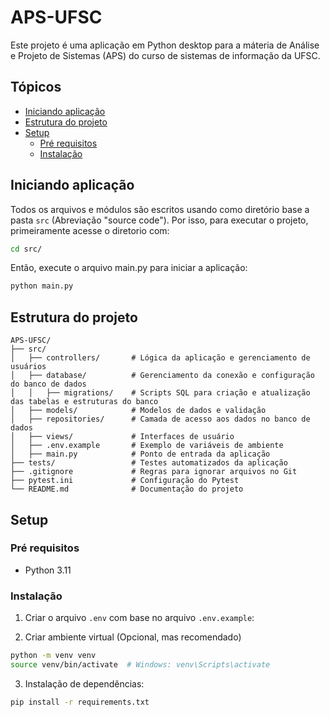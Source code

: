 # APS-UFSC

Este projeto é uma aplicação em Python desktop para a máteria de Análise e Projeto de Sistemas (APS) do curso de sistemas de informação da UFSC.

## Tópicos

- [Iniciando aplicação](#iniciando-aplicação)
- [Estrutura do projeto](#estrutura-do-projeto)
- [Setup](#setup)
    - [Pré requisitos](#pré-requisitos)
    - [Instalação](#instalação)

## Iniciando aplicação

Todos os arquivos e módulos são escritos usando como diretório base a pasta `src` (Abreviação "source code"). Por isso, para executar o projeto, primeiramente acesse o diretorio com:

```bash
cd src/
```

Então, execute o arquivo main.py para iniciar a aplicação:
```bash
python main.py
```

## Estrutura do projeto

```
APS-UFSC/
├── src/
│   ├── controllers/       # Lógica da aplicação e gerenciamento de usuários
│   ├── database/          # Gerenciamento da conexão e configuração do banco de dados
│   │   ├── migrations/    # Scripts SQL para criação e atualização das tabelas e estruturas do banco
│   ├── models/            # Modelos de dados e validação
│   ├── repositories/      # Camada de acesso aos dados no banco de dados
│   ├── views/             # Interfaces de usuário
│   ├── .env.example       # Exemplo de variáveis de ambiente
│   ├── main.py            # Ponto de entrada da aplicação
├── tests/                 # Testes automatizados da aplicação
├── .gitignore             # Regras para ignorar arquivos no Git
├── pytest.ini             # Configuração do Pytest
└── README.md              # Documentação do projeto
```

## Setup

### Pré requisitos

- Python 3.11

### Instalação

1. Criar o arquivo `.env` com base no arquivo `.env.example`:

2. Criar ambiente virtual (Opcional, mas recomendado)
```bash
python -m venv venv
source venv/bin/activate  # Windows: venv\Scripts\activate
```

3. Instalação de dependências:
```bash
pip install -r requirements.txt
```

